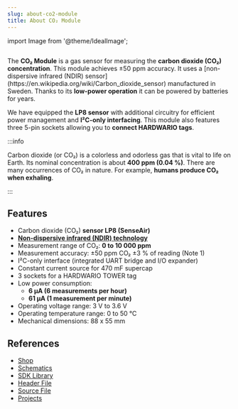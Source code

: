 ```yaml
---
slug: about-co2-module
title: About CO₂ Module
---
```

import Image from '@theme/IdealImage';

<div class="container">
  <div class="row">
    <div class="col col--4">
      <div><Image img={require('./1-wire-module.png')} /></div>
    </div>
    <div class="col col--6">
      <p>
        The <b>CO₂ Module</b> is a gas sensor for measuring the <b>carbon dioxide (CO₂) concentration</b>. This module achieves ±50 ppm accuracy. It uses a [non-dispersive infrared (NDIR) sensor](https://en.wikipedia.org/wiki/Carbon_dioxide_sensor) manufactured in Sweden. Thanks to its <b>low-power operation</b> it can be powered by batteries for years.
      </p>
      <p>
        We have equipped the <b>LP8 sensor</b> with additional circuitry for efficient power management and <b>I²C-only interfacing</b>. This module also features three 5-pin sockets allowing you to <b>connect HARDWARIO tags</b>.
      </p>
    </div>
  </div>
</div>

:::info

Carbon dioxide (or CO₂) is a colorless and odorless gas that is vital to life on Earth. Its nominal concentration is about **400 ppm (0.04 %)**. There are many occurrences of CO₂ in nature. For example, **humans produce CO₂ when exhaling**.

:::

## Features
- Carbon dioxide (CO₂) **sensor LP8 (SenseAir)**
- [**Non-dispersive infrared (NDIR) technology**](https://en.wikipedia.org/wiki/Carbon_dioxide_sensor)
- Measurement range of CO₂: **0 to 10 000 ppm**
- Measurement accuracy: ±50 ppm CO₂ ±3 % of reading (Note 1)
- I²C-only interface (integrated UART bridge and I/O expander)
- Constant current source for 470 mF supercap
- 3 sockets for a HARDWARIO TOWER tag
- Low power consumption:
  - **6 µA (6 measurements per hour)**
  - **61 µA (1 measurement per minute)**
- Operating voltage range: 3 V to 3.6 V
- Operating temperature range: 0 to 50 °C
- Mechanical dimensions: 88 x 55 mm

## References
- [Shop](https://shop.hardwario.com/co2-module/)
- [Schematics](https://github.com/hardwario/bc-hardware/tree/master/out/bc-module-co2)
- [SDK Library](https://sdk.hardwario.com/group__twr__module__co2)
- [Header File](https://github.com/hardwario/twr-sdk/blob/master/twr/inc/twr_module_co2.h)
- [Source File](https://github.com/hardwario/twr-sdk/blob/master/twr/src/twr_module_co2.c)
- [Projects](https://www.hackster.io/hardwario/projects?part_id=73699)
